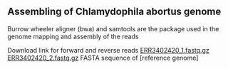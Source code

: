 ## Assembling of Chlamydophila abortus genome

Burrow wheeler aligner (bwa) and samtools are the package used in the genome mapping and assembly of the reads

Download link for forward and reverse reads [ERR3402420_1.fastq.gz ERR3402420_2.fastq.gz](https://www.ebi.ac.uk/ena/browser/view/ERX3426185)
FASTA sequence of [reference genome]
